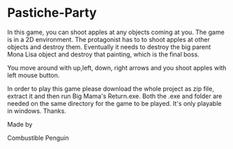 Pastiche-Party
==============

In this game, you can shoot apples at any objects coming at you. The game is in a 2D environment. The protagonist has to 
to shoot apples at other objects and destroy them. Eventually it needs to destroy the big parent Mona Lisa object
and destroy that painting, which is the final boss.

You move around with up,left, down, right arrows and you shoot apples with left mouse button.

In order to play this game please download the whole project as zip file, extract it and then run Big Mama's Return.exe. Both the .exe and folder are needed on the same directory for the game to be played. It's only playable in windows. Thanks.

Made by

Combustible Penguin

